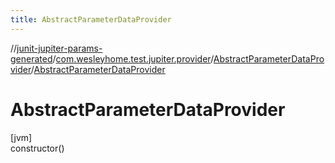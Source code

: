 ```yaml
---
title: AbstractParameterDataProvider
---
```

//[junit-jupiter-params-generated](../../../index.html)/[com.wesleyhome.test.jupiter.provider](../index.html)/[AbstractParameterDataProvider](index.html)/[AbstractParameterDataProvider](-abstract-parameter-data-provider.html)



# AbstractParameterDataProvider



[jvm]\
constructor()




